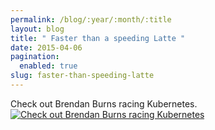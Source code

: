 ```yaml
---
permalink: /blog/:year/:month/:title
layout: blog
title: " Faster than a speeding Latte "
date: 2015-04-06
pagination:
  enabled: true
slug: faster-than-speeding-latte
---
```

Check out Brendan Burns racing Kubernetes.
[![Check out Brendan Burns racing Kubernetes](https://img.youtube.com/vi/7vZ9dRKRMyc/0.jpg)](https://www.youtube.com/watch?v=?7vZ9dRKRMyc)
